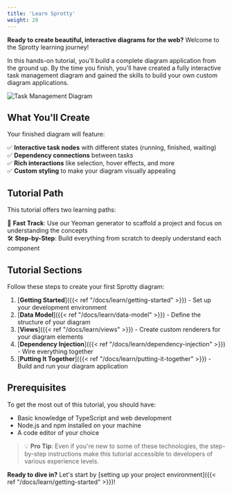 ```yaml
---
title: 'Learn Sprotty'
weight: 20
---
```


**Ready to create beautiful, interactive diagrams for the web?** Welcome to the Sprotty learning journey!

In this hands-on tutorial, you'll build a complete diagram application from the ground up. By the time you finish, you'll have created a fully interactive task management diagram and gained the skills to build your own custom diagram applications.

![Task Management Diagram](/assets/docs/getting-started-diagram.png)

## What You'll Create

Your finished diagram will feature:

✅ **Interactive task nodes** with different states (running, finished, waiting)  
✅ **Dependency connections** between tasks  
✅ **Rich interactions** like selection, hover effects, and more  
✅ **Custom styling** to make your diagram visually appealing  

## Tutorial Path

This tutorial offers two learning paths:

🚀 **Fast Track**: Use our Yeoman generator to scaffold a project and focus on understanding the concepts  
🛠️ **Step-by-Step**: Build everything from scratch to deeply understand each component

## Tutorial Sections

Follow these steps to create your first Sprotty diagram:

1. [**Getting Started**]({{< ref "/docs/learn/getting-started" >}}) - Set up your development environment
2. [**Data Model**]({{< ref "/docs/learn/data-model" >}}) - Define the structure of your diagram
3. [**Views**]({{< ref "/docs/learn/views" >}}) - Create custom renderers for your diagram elements
4. [**Dependency Injection**]({{< ref "/docs/learn/dependency-injection" >}}) - Wire everything together
5. [**Putting It Together**]({{< ref "/docs/learn/putting-it-together" >}}) - Build and run your diagram application

## Prerequisites

To get the most out of this tutorial, you should have:

- Basic knowledge of TypeScript and web development
- Node.js and npm installed on your machine
- A code editor of your choice

> 💡 **Pro Tip**: Even if you're new to some of these technologies, the step-by-step instructions make this tutorial accessible to developers of various experience levels.

**Ready to dive in?** Let's start by [setting up your project environment]({{< ref "/docs/learn/getting-started" >}})!
